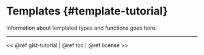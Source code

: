 Templates       {#template-tutorial}
=========

Information about templated types and functions goes here.

- - - - -

\<\< @ref gist-tutorial | @ref toc | @ref license \>\>
